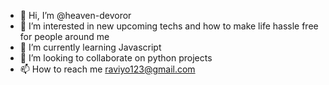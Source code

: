 - 👋 Hi, I’m @heaven-devoror
- 👀 I’m interested in new upcoming techs and how to make life hassle free for people around me
- 🌱 I’m currently learning Javascript
- 💞️ I’m looking to collaborate on python projects
- 📫 How to reach me raviyo123@gmail.com

<!---
heaven-devoror/heaven-devoror is a ✨ special ✨ repository because its `README.md` (this file) appears on your GitHub profile.
You can click the Preview link to take a look at your changes.
--->
